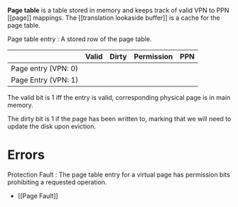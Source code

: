 **Page table** is a table stored in memory and keeps track of valid VPN to PPN [[page]] mappings. The [[translation lookaside buffer]] is a cache for the page table.

Page table entry
: A stored row of the page table.


||Valid|Dirty|Permission|PPN|
|-|-----|-----|----------|----|
| Page entry (VPN: 0) | | |||
| Page Entry (VPN: 1) |

The valid bit is 1 iff the entry is valid, corresponding physical page is in main memory.

The dirty bit is 1 if the page has been written to, marking that we will need to update the disk upon eviction.


# Errors

Protection Fault
: The page table entry for a virtual page has permission bits prohibiting a requested operation.

* [[Page Fault]]